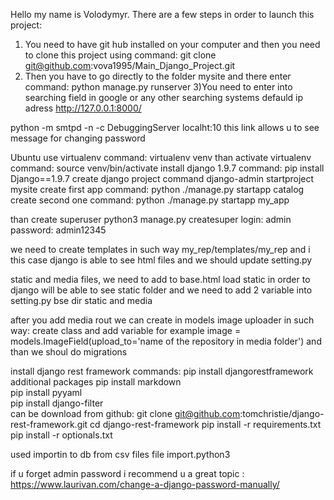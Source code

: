 Hello my name is Volodymyr.
There are a few steps in order to launch this project:
1) You need to have git hub installed on your computer and then you need to clone this project using command: git clone git@github.com:vova1995/Main_Django_Project.git
2) Then you have to go directly to the folder mysite and there enter command:
python manage.py runserver
3)You need to enter into searching field in google or any other searching systems defauld ip adress http://127.0.0.1:8000/


python -m smtpd -n -c DebuggingServer localht:10 this link allows u to see message for changing password


Ubuntu
use virtualenv
command: virtualenv venv
than activate virtualenv
command: source venv/bin/activate
install django 1.9.7
command: pip install Django==1.9.7
create django project
command django-admin startproject mysite
create first app
command: python ./manage.py startapp catalog
create second one
command: python ./manage.py startapp my_app

than create superuser
python3 manage.py createsuper 
login: admin
password: admin12345

we need to create templates in such way my_rep/templates/my_rep and i this case django is able to see html files and we should update setting.py

static and media files, we need to add to base.html load static in order to django will be able to see static folder and we need to add 2 variable into setting.py bse dir static and media

after you add media rout we can create in models image uploader in such way: create class and add variable for example image = models.ImageField(upload_to='name of the repository in media folder') and than we shoul do migrations

install django rest framework
commands:
pip install djangorestframework
additional packages
pip install markdown  
pip install pyyaml    
pip install django-filter  
can be download from github:
git clone git@github.com:tomchristie/django-rest-framework.git
cd django-rest-framework
pip install -r requirements.txt
pip install -r optionals.txt



used importin to db from csv files
file import.python3

if u forget admin password i recommend u a great topic : https://www.laurivan.com/change-a-django-password-manually/